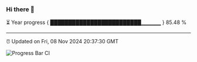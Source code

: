 ### Hi there 👋

⏳ Year progress { █████████████████████████▁▁▁▁▁ } 85.48 %

---

⏰ Updated on Fri, 08 Nov 2024 20:37:30 GMT

![Progress Bar CI](https://github.com/IshwaranRudhara/GIT-ACTION/workflows/Progress%20Bar%20CI/badge.svg)
